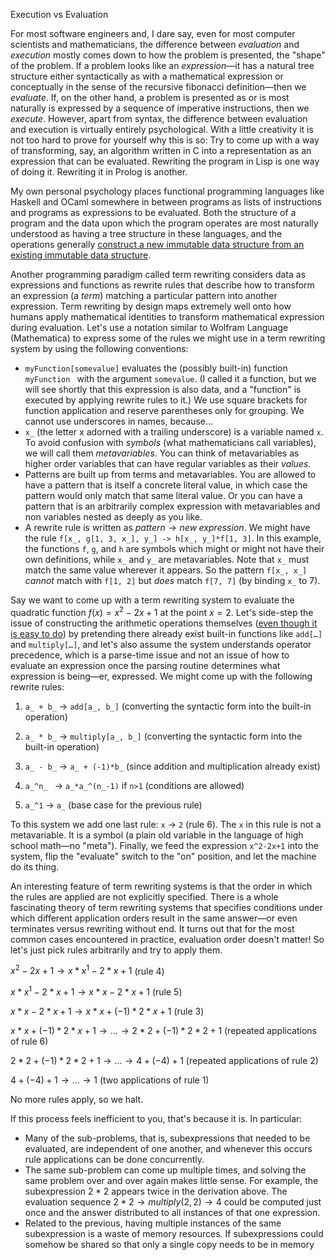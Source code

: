 Execution vs Evaluation

For most software engineers and, I dare say, even for most computer scientists and mathematicians, the difference between *evaluation* and *execution* mostly comes down to how the problem is presented, the "shape" of the problem. If a problem looks like an *expression*—it has a natural tree structure either syntactically as with a mathematical expression or conceptually in the sense of the recursive fibonacci definition—then we *evaluate*. If, on the other hand, a problem is presented as or is most naturally is expressed by a sequence of imperative instructions, then we *execute*. However, apart from syntax, the difference between evaluation and execution is virtually entirely psychological.  With a little creativity it is not too hard to prove for yourself why this is so: Try to come up with a way of transforming, say, an algorithm written in C into a representation as an expression that can be evaluated. Rewriting the program in Lisp is one way of doing it. Rewriting it in Prolog is another. 

My own personal psychology places functional programming languages like Haskell and OCaml somewhere in between programs as lists of instructions and programs as expressions to be evaluated. Both the structure of a program and the data upon which the program operates are most naturally understood as having a tree structure in these languages, and the operations generally [construct a new immutable data structure from an existing immutable data structure](https://cs3110.github.io/textbook/chapters/modules/functional_data_structures.html). 

Another programming paradigm called term rewriting considers data as expressions and functions as rewrite rules that describe how to transform an expression (a *term*) matching a particular pattern into another expression. Term rewriting by design maps extremely well onto how humans apply mathematical identities to transform mathematical expression during evaluation. Let's use a notation similar to Wolfram Language (Mathematica) to express some of the rules we might use in a term rewriting system by using the following conventions:

* `myFunction[somevalue]` evaluates the (possibly built-in) function `myFunction ` with the argument `somevalue`. (I called it a function, but we will see shortly that this expression is also data, and a "function" is executed by applying rewrite rules to it.) We use square brackets for function application and reserve parentheses only for grouping. We cannot use underscores in names, because…
* `x_` (the letter x adorned with a trailing underscore) is a variable named `x`. To avoid confusion with *symbols* (what mathematicians call variables), we will call them *metavariables*. You can think of metavariables as higher order variables that can have regular variables as their *values*.
* Patterns are built up from terms and metavariables. You are allowed to have a pattern that is itself a concrete literal value, in which case the pattern would only match that same literal value. Or you can have a pattern that is an arbitrarily complex expression with metavariables and non variables nested as deeply as you like.
* A rewrite rule is written as $pattern \to new\; expression$. We might have the rule `f[x_, g[1, 3, x_], y_] -> h[x_, y_]*f[1, 3]`. In this example, the functions `f`, `g`, and `h` are symbols which might or might not have their own definitions, while `x_` and `y_` are metavariables. Note that `x_` must match the same value wherever it appears. So the pattern `f[x_, x_]` *cannot* match with `f[1, 2]` but *does* match `f[7, 7]` (by binding `x_` to 7).

Say we want to come up with a term rewriting system to evaluate the quadratic function $f(x)=x^2-2x+1$ at the point $x=2$. Let's side-step the issue of constructing the arithmetic operations themselves ([even though it is easy to do](https://en.wikipedia.org/wiki/Peano_axioms#Defining_arithmetic_operations_and_relations)) by pretending there already exist built-in functions like `add[…]` and `multiply[…]`, and let's also assume the system understands operator precedence, which is a parse-time issue and not an issue of how to evaluate an expression once the parsing routine determines what expression is being—er, expressed. We might come up with the following rewrite rules:

1. `a_ + b_` $\to$ `add[a_, b_]`  (converting the syntactic form into the built-in operation)

2. `a_ * b_` $\to$ `multiply[a_, b_]`  (converting the syntactic form into the built-in operation)

3. `a_ - b_` $\to$ `a_ + (-1)*b_`  (since addition and multiplication already exist)

4. `a_^n_ `  $\to$ `a_*a_^(n_-1)` if `n>1` (conditions are allowed)

5. `a_^1` $\to$ `a_` (base case for the previous rule)

To this system we add one last rule: `x` $\to$ `2` (rule 6). The `x` in this rule is not a metavariable. It is a symbol (a plain old variable in the language of high school math—no "meta"). Finally, we feed the expression `x^2-2x+1` into the system, flip the "evaluate" switch to the "on" position, and let the machine do its thing. 

An interesting feature of term rewriting systems is that the order in which the rules are applied are not explicitly specified. There is a whole fascinating theory of term rewriting systems that specifies conditions under which different application orders result in the same answer—or even terminates versus rewriting without end. It turns out that for the most common cases encountered in practice, evaluation order doesn't matter!  So let's just pick rules arbitrarily and try to apply them. 

$x^2-2x+1 \to x*x^1-2*x + 1$ (rule 4)

$x*x^1-2*x + 1 \to x*x-2*x + 1$ (rule 5)

$x*x-2*x + 1 \to x*x+(-1)*2*x + 1$ (rule 3)

$x*x+(-1)*2*x + 1 \to … \to 2*2+(-1)*2*2 + 1$  (repeated applications of rule 6)

$2*2+(-1)*2*2 + 1 \to … \to 4 + (-4) + 1$  (repeated applications of rule 2)

$4 + (-4) + 1 \to … \to 1$ (two applications of rule 1)

No more rules apply, so we halt.

If this process feels inefficient to you, that's because it is. In particular:

* Many of the sub-problems, that is, subexpressions that needed to be evaluated, are independent of one another, and whenever this occurs rule applications can be done concurrently.
* The same sub-problem can come up multiple times, and solving the same problem over and over again makes little sense. For example, the subexpression $2*2$ appears twice in the derivation above. The evaluation sequence $2*2\to multiply(2, 2) \to 4$ could be computed just once and the answer distributed to all instances of that one expression. 
* Related to the previous, having multiple instances of the same subexpression is a waste of memory resources. If subexpressions could somehow be shared so that only a single copy needs to be in memory